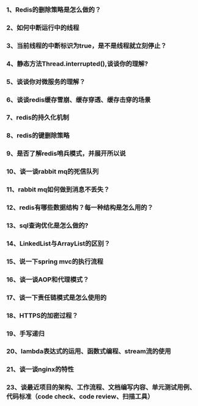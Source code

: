 ### 1、Redis的删除策略是怎么做的？

### 2、如何中断运行中的线程

### 3、当前线程的中断标识为true，是不是线程就立刻停止？

### 4、静态方法Thread.interrupted(),谈谈你的理解?

### 5、谈谈你对微服务的理解？

### 6、谈谈redis缓存雪崩、缓存穿透、缓存击穿的场景

### 7、redis的持久化机制

### 8、redis的键删除策略

### 9、是否了解redis哨兵模式，并展开所以说

### 10、谈一谈rabbit mq的死信队列

### 11、rabbit mq如何做到消息不丢失？

### 12、redis有哪些数据结构？每一种结构是怎么用的？

### 13、sql查询优化是怎么做的?

### 14、LinkedList与ArrayList的区别？

### 15、说一下spring mvc的执行流程

### 16、谈一谈AOP和代理模式？

### 17、谈一下责任链模式是怎么使用的

### 18、HTTPS的加密过程？

### 19、手写递归

### 20、lambda表达式的运用、函数式编程、stream流的使用

### 21、谈一谈nginx的特性

### 23、谈最近项目的架构、工作流程、文档编写内容、单元测试用例、代码标准（code check、code review、扫描工具）